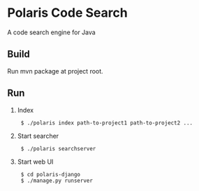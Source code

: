 Polaris Code Search
===================

A code search engine for Java

Build
-----
Run mvn package at project root.

Run
---
1. Index

		$ ./polaris index path-to-project1 path-to-project2 ... 

2. Start searcher

		$ ./polaris searchserver

3. Start web UI

		$ cd polaris-django
		$ ./manage.py runserver
